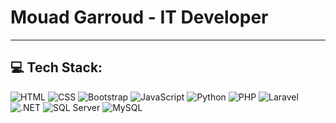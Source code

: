 # Mouad Garroud - IT Developer
  
---

## 💻 Tech Stack:


![HTML](https://img.shields.io/badge/html-%23E34F26.svg?style=for-the-badge&logo=html5&logoColor=white)  ![CSS](https://img.shields.io/badge/css-%231572B6.svg?style=for-the-badge&logo=css3&logoColor=white)  ![Bootstrap](https://img.shields.io/badge/bootstrap-%237952B3.svg?style=for-the-badge&logo=bootstrap&logoColor=white)  ![JavaScript](https://img.shields.io/badge/javascript-%23323330.svg?style=for-the-badge&logo=javascript&logoColor=%23F7DF1E)  ![Python](https://img.shields.io/badge/python-%2300599C.svg?style=for-the-badge&logo=python&logoColor=ffdd54)  ![PHP](https://img.shields.io/badge/php-%23777BB4.svg?style=for-the-badge&logo=php&logoColor=white)  ![Laravel](https://img.shields.io/badge/laravel-%23FF2D20.svg?style=for-the-badge&logo=laravel&logoColor=white)  ![.NET](https://img.shields.io/badge/.NET-%23239120.svg?style=for-the-badge&logo=.net&logoColor=white) ![SQL Server](https://img.shields.io/badge/SQL-%2300A4D4.svg?style=for-the-badge&logo=Microsoft-SQL-Server&logoColor=white) ![MySQL](https://img.shields.io/badge/mysql-%234479A1.svg?style=for-the-badge&logo=mysql&logoColor=white)
